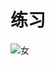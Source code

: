 # 练习

![女](https://gimg2.baidu.com/image_search/src=http%3A%2F%2Flmg.jj20.com%2Fup%2Fallimg%2F1114%2F042421135351%2F210424135351-1-1200.jpg&refer=http%3A%2F%2Flmg.jj20.com&app=2002&size=f9999,10000&q=a80&n=0&g=0n&fmt=auto?sec=1670410020&t=be3a0112f5198469dd39df3dfe0e2cb3)
